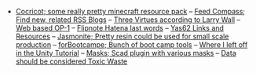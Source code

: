 -   [Cocricot; some really pretty minecraft resource pack](https://cocricot.pics)
–	[Feed Compass; Find new, related RSS Blogs](https://vincode.io/feed-compass/)
–	[Three Virtues according to Larry Wall](http://threevirtues.com)
–	[Web based OP-1](https://op1.fun)
–	[Flipnote Hatena last words](https://www.youtube.com/watch?v=tTrZoOjkZ04)
–	[Yas62 Links and Resources](https://geekhack.org/index.php?topic=97623.0)
–	[Jasmonite; Pretty resin could be used for small scale production](https://jesmonite.com)
–	[forBootcampe; Bunch of boot camp tools](http://forbootcamp.org)
–	[Where I left off in the Unity Tutorial](https://catlikecoding.com/unity/tutorials/movement/orbit-camera/)
–	[Masks; Scad plugin with various masks](https://github.com/revarbat/BOSL/wiki/masks.scad#fillet)
–	[Data should be considered Toxic Waste](https://idlewords.com/talks/haunted_by_data.htm)
